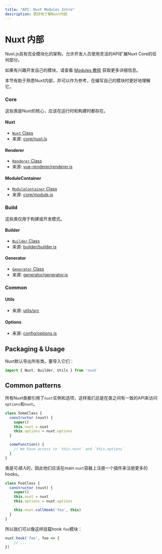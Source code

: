 ```yaml
---
title: "API: Nuxt Modules Intro"
description: 更好地了解Nuxt内部
---
```


# Nuxt 内部

Nuxt.js具有完全模块化的架构，允许开发人员使用灵活的API扩展Nuxt Core的任何部分。

如果有兴趣开发自己的模块，请查看 [Modules 教程](/guide/modules) 获取更多详细信息。

本节有助于熟悉Nuxt内部，并可以作为参考，在编写自己的模块时更好地理解它。

### Core

这些类是Nuxt的核心，应该在运行时和构建时都存在。

#### Nuxt

- [`Nuxt` Class](/api/internals-nuxt)
- 来源: [core/nuxt.js](https://github.com/nuxt/nuxt.js/blob/dev/packages/core/src/nuxt.js)

#### Renderer

- [`Renderer` Class](/api/internals-renderer)
- 来源: [vue-renderer/renderer.js](https://github.com/nuxt/nuxt.js/blob/dev/packages/vue-renderer/src/renderer.js)

#### ModuleContainer

- [`ModuleContainer` Class](/api/internals-module-container)
- 来源: [core/module.js](https://github.com/nuxt/nuxt.js/blob/dev/packages/core/src/module.js)

### Build

这些类仅用于构建或开发模式。

#### Builder

- [`Builder` Class](/api/internals-builder)
- 来源: [builder/builder.js](https://github.com/nuxt/nuxt.js/blob/dev/packages/builder/src/builder.js)

#### Generator

- [`Generator` Class](/api/internals-generator)
- 来源: [generator/generator.js](https://github.com/nuxt/nuxt.js/blob/dev/packages/generator/src/generator.js)

### Common

#### Utils

- 来源: [utils/src](https://github.com/nuxt/nuxt.js/blob/dev/packages/utils/src)

#### Options

- 来源: [config/options.js](https://github.com/nuxt/nuxt.js/blob/dev/packages/config/src/options.js)

## Packaging & Usage

Nuxt默认导出所有类。要导入它们：

```js
import { Nuxt, Builder, Utils } from 'nuxt'
```

## Common patterns

所有Nuxt类都引用了`nuxt`实例和选项，这样我们总是在类之间有一致的API来访问`options`和`nuxt`。

```js
class SomeClass {
  constructor (nuxt) {
    super()
    this.nuxt = nuxt
    this.options = nuxt.options
  }

  someFunction() {
    // We have access to `this.nuxt` and `this.options`
  }
}
```

类是可*插入*的，因此他们应该在main `nuxt`容器上注册一个插件来注册更多的hooks。

```js
class FooClass {
  constructor (nuxt) {
    super()
    this.nuxt = nuxt
    this.options = nuxt.options

    this.nuxt.callHook('foo', this)
  }
}
```

所以我们可以像这样挂载hook `foo`模块：

```js
nuxt.hook('foo', foo => {
    // ...
})
```
